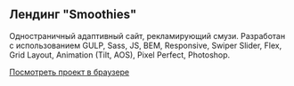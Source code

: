 ## Лендинг "Smoothies"
Одностраничный адаптивный сайт, рекламирующий смузи. Разработан с использованием GULP, Sass, JS, BEM, Responsive, Swiper Slider, Flex, Grid Layout, Animation (Tilt, AOS), Pixel Perfect, Photoshop. 

[Посмотреть проект в браузере](https://krutko77.github.io/Project_1_Smoothies/)
